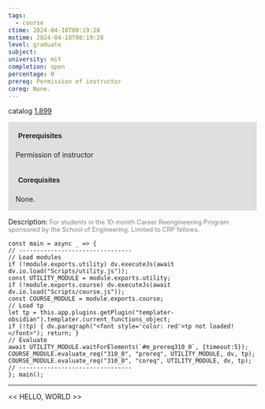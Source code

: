```yaml
---
tags:
  - course
ctime: 2024-04-18T00:19:28
mstime: 2024-04-18T00:19:28
level: graduate
subject: 
university: mit
completion: open
percentage: 0
prereq: Permission of instructor
coreq: None.
---
```


catalog [1.899](http://student.mit.edu/catalog/m1c.html#1.899)

<span style="display: block; padding: 15px; background-color: rgb(100, 100, 100, 0.2);"><font id="m_prereq310_0" style="display: block; font-family: Arial, sans-serif; font-weight: bold; padding: 5px">Prerequisites</font><br><span id="prereq310_0">Permission of instructor</span></span>
<span style="display: block; padding: 15px; background-color: rgb(100, 100, 100, 0.2);"><font id="m_coreq310_0" style="display: block; font-family: Arial, sans-serif; font-weight: bold; padding: 5px">Corequisites</font><br><span id="coreq310_0">None.</span></span>

<font style="">Description:</font>
<font style="color: grey; font-size: 0.8rem;">For students in the 10-month Career Reengineering Program sponsored by the School of Engineering. Limited to CRP fellows.</font>

```dataviewjs
const main = async _ => {
// --------------------------------
// Load modules
if (!module.exports.utility) dv.executeJs(await dv.io.load("Scripts/utility.js"));
const UTILITY_MODULE = module.exports.utility;
if (!module.exports.course) dv.executeJs(await dv.io.load("Scripts/course.js"));
const COURSE_MODULE = module.exports.course;
// Load tp
let tp = this.app.plugins.getPlugin("templater-obsidian").templater.current_functions_object;
if (!tp) { dv.paragraph("<font style='color: red'>tp not loaded!</font>"); return; }
// Evaluate
await UTILITY_MODULE.waitForElements(`#m_prereq310_0`, {timeout:5});
COURSE_MODULE.evaluate_req("310_0", "prereq", UTILITY_MODULE, dv, tp);
COURSE_MODULE.evaluate_req("310_0", "coreq", UTILITY_MODULE, dv, tp);
// --------------------------------
}; main();
```

---

<< HELLO, WORLD >>
